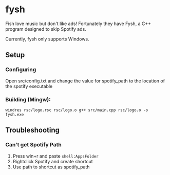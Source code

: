 # fysh
Fish love music but don't like ads! Fortunately they have Fysh, a C++ program designed to skip Spotify ads.

Currently, fysh only supports Windows. 

## Setup
### Configuring
Open src/config.txt and change the value for spotify_path to the location of the spotify executable

### Building (Mingw):
``windres rsc/logo.rsc rsc/logo.o
g++ src/main.cpp rsc/logo.o -o fysh.exe``

## Troubleshooting
### Can't get Spotify Path
1. Press win+r and paste `shell:AppsFolder`
2. Rightclick Spotify and create shortcut
3. Use path to shortcut as spotify_path